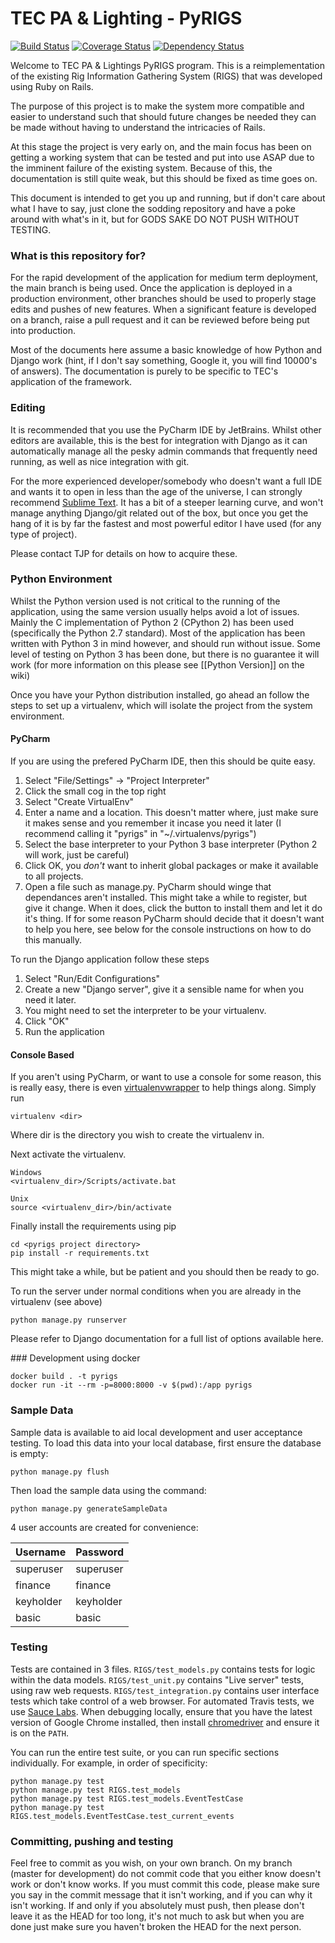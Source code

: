 # TEC PA & Lighting - PyRIGS #
[![Build Status](https://travis-ci.org/nottinghamtec/PyRIGS.svg?branch=develop)](https://travis-ci.org/nottinghamtec/PyRIGS)
[![Coverage Status](https://coveralls.io/repos/github/nottinghamtec/PyRIGS/badge.svg?branch=develop)](https://coveralls.io/github/nottinghamtec/PyRIGS?branch=develop)
[![Dependency Status](https://gemnasium.com/badges/github.com/nottinghamtec/PyRIGS.svg)](https://gemnasium.com/github.com/nottinghamtec/PyRIGS)


Welcome to TEC PA & Lightings PyRIGS program. This is a reimplementation of the existing Rig Information Gathering System (RIGS) that was developed using Ruby on Rails.

The purpose of this project is to make the system more compatible and easier to understand such that should future changes be needed they can be made without having to understand the intricacies of Rails.

At this stage the project is very early on, and the main focus has been on getting a working system that can be tested and put into use ASAP due to the imminent failure of the existing system. Because of this, the documentation is still quite weak, but this should be fixed as time goes on.

This document is intended to get you up and running, but if don't care about what I have to say, just clone the sodding repository and have a poke around with what's in it, but for GODS SAKE DO NOT PUSH WITHOUT TESTING.

### What is this repository for? ###
For the rapid development of the application for medium term deployment, the main branch is being used.
Once the application is deployed in a production environment, other branches should be used to properly stage edits and pushes of new features. When a significant feature is developed on a branch, raise a pull request and it can be reviewed before being put into production.

Most of the documents here assume a basic knowledge of how Python and Django work (hint, if I don't say something, Google it, you will find 10000's of answers). The documentation is purely to be specific to TEC's application of the framework.

### Editing ###
It is recommended that you use the PyCharm IDE by JetBrains. Whilst other editors are available, this is the best for integration with Django as it can automatically manage all the pesky admin commands that frequently need running, as well as nice integration with git.

For the more experienced developer/somebody who doesn't want a full IDE and wants it to open in less than the age of the universe, I can strongly recommend [Sublime Text](http://www.sublimetext.com/). It has a bit of a steeper learning curve, and won't manage anything Django/git related out of the box, but once you get the hang of it is by far the fastest and most powerful editor I have used (for any type of project).

Please contact TJP for details on how to acquire these.

### Python Environment ###
Whilst the Python version used is not critical to the running of the application, using the same version usually helps avoid a lot of issues. Mainly the C implementation of Python 2 (CPython 2) has been used (specifically the Python 2.7 standard). Most of the application has been written with Python 3 in mind however, and should run without issue. Some level of testing on Python 3 has been done, but there is no guarantee it will work (for more information on this please see [[Python Version]] on the wiki)

Once you have your Python distribution installed, go ahead an follow the steps to set up a virtualenv, which will isolate the project from the system environment.

#### PyCharm ####
If you are using the prefered PyCharm IDE, then this should be quite easy.

1. Select "File/Settings" -> "Project Interpreter"
2. Click the small cog in the top right
3. Select "Create VirtualEnv"
4. Enter a name and a location. This doesn't matter where, just make sure it makes sense and you remember it incase you need it later (I recommend calling it "pyrigs" in "~/.virtualenvs/pyrigs")
5. Select the base interpreter to your Python 3 base interpreter (Python 2 will work, just be careful)
6. Click OK, you *don't* want to inherit global packages or make it available to all projects.
7. Open a file such as manage.py. PyCharm should winge that dependances aren't installed. This might take a while to register, but give it change. When it does, click the button to install them and let it do it's thing. If for some reason PyCharm should decide that it doesn't want to help you here, see below for the console instructions on how to do this manually.

To run the Django application follow these steps

1. Select "Run/Edit Configurations"
2. Create a new "Django server", give it a sensible name for when you need it later.
3. You might need to set the interpreter to be your virtualenv.
4. Click "OK"
5. Run the application

#### Console Based ####
If you aren't using PyCharm, or want to use a console for some reason, this is really easy, there is even [virtualenvwrapper](https://virtualenvwrapper.readthedocs.org/en/latest/) to help things along. Simply run
```
virtualenv <dir>
```
Where dir is the directory you wish to create the virtualenv in.

Next activate the virtualenv.
```
Windows
<virtualenv_dir>/Scripts/activate.bat

Unix
source <virtualenv_dir>/bin/activate
```
Finally install the requirements using pip
```
cd <pyrigs project directory>
pip install -r requirements.txt
```
This might take a while, but be patient and you should then be ready to go.

To run the server under normal conditions when you are already in the virtualenv (see above)
```
python manage.py runserver
```
Please refer to Django documentation for a full list of options available here.

### Development using docker

```
docker build . -t pyrigs
docker run -it --rm -p=8000:8000 -v $(pwd):/app pyrigs
```

### Sample Data ###
Sample data is available to aid local development and user acceptance testing. To load this data into your local database, first ensure the database is empty:
```
python manage.py flush
```
Then load the sample data using the command:
```
python manage.py generateSampleData
```
4 user accounts are created for convenience:

|Username |Password |
|---------|---------|
|superuser|superuser|
|finance  |finance  |
|keyholder|keyholder|
|basic    |basic    |

### Testing ###
Tests are contained in 3 files. `RIGS/test_models.py` contains tests for logic within the data models. `RIGS/test_unit.py` contains "Live server" tests, using raw web requests. `RIGS/test_integration.py` contains user interface tests which take control of a web browser. For automated Travis tests, we use [Sauce Labs](https://saucelabs.com). When debugging locally, ensure that you have the latest version of Google Chrome installed, then install [chromedriver](https://sites.google.com/a/chromium.org/chromedriver/) and ensure it is on the `PATH`.

You can run the entire test suite, or you can run specific sections individually. For example, in order of specificity:

```
python manage.py test
python manage.py test RIGS.test_models
python manage.py test RIGS.test_models.EventTestCase
python manage.py test RIGS.test_models.EventTestCase.test_current_events

```

### Committing, pushing and testing ###
Feel free to commit as you wish, on your own branch. On my branch (master for development) do not commit code that you either know doesn't work or don't know works. If you must commit this code, please make sure you say in the commit message that it isn't working, and if you can why it isn't working. If and only if you absolutely must push, then please don't leave it as the HEAD for too long, it's not much to ask but when you are done just make sure you haven't broken the HEAD for the next person.
